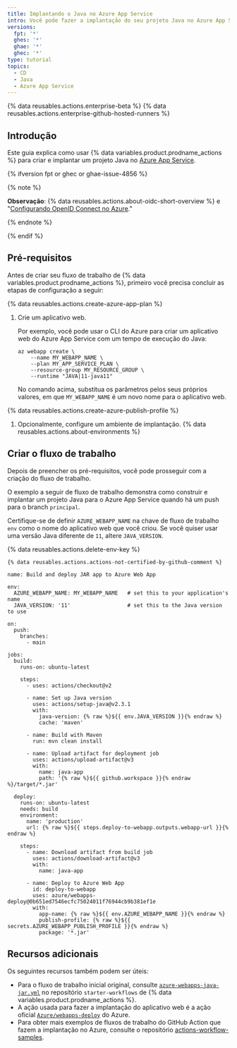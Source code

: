 ```yaml
---
title: Implantando o Java no Azure App Service
intro: Você pode fazer a implantação do seu projeto Java no Azure App Service como parte dos fluxos de trabalho de implantação contínua (CD).
versions:
  fpt: '*'
  ghes: '*'
  ghae: '*'
  ghec: '*'
type: tutorial
topics:
  - CD
  - Java
  - Azure App Service
---
```


{% data reusables.actions.enterprise-beta %}
{% data reusables.actions.enterprise-github-hosted-runners %}

## Introdução

Este guia explica como usar {% data variables.product.prodname_actions %} para criar e implantar um projeto Java no [Azure App Service](https://azure.microsoft.com/services/app-service/).

{% ifversion fpt or ghec or ghae-issue-4856 %}

{% note %}

**Observação**: {% data reusables.actions.about-oidc-short-overview %} e "[Configurando OpenID Connect no Azure](/actions/deployment/security-hardening-your-deployments/configuring-openid-connect-in-azure)."

{% endnote %}

{% endif %}

## Pré-requisitos

Antes de criar seu fluxo de trabalho de {% data variables.product.prodname_actions %}, primeiro você precisa concluir as etapas de configuração a seguir:

{% data reusables.actions.create-azure-app-plan %}

1. Crie um aplicativo web.

   Por exemplo, você pode usar o CLI do Azure para criar um aplicativo web do Azure App Service com um tempo de execução do Java:

   ```bash{:copy}
   az webapp create \
       --name MY_WEBAPP_NAME \
       --plan MY_APP_SERVICE_PLAN \
       --resource-group MY_RESOURCE_GROUP \
       --runtime "JAVA|11-java11"
   ```

   No comando acima, substitua os parâmetros pelos seus próprios valores, em que `MY_WEBAPP_NAME` é um novo nome para o aplicativo web.

{% data reusables.actions.create-azure-publish-profile %}

1. Opcionalmente, configure um ambiente de implantação. {% data reusables.actions.about-environments %}

## Criar o fluxo de trabalho

Depois de preencher os pré-requisitos, você pode prosseguir com a criação do fluxo de trabalho.

O exemplo a seguir de fluxo de trabalho demonstra como construir e implantar um projeto Java para o Azure App Service quando há um push para o branch `principal`.

Certifique-se de definir `AZURE_WEBAPP_NAME` na chave de fluxo de trabalho `env` como o nome do aplicativo web que você criou. Se você quiser usar uma versão Java diferente de `11`, altere `JAVA_VERSION`.

{% data reusables.actions.delete-env-key %}

```yaml{:copy}
{% data reusables.actions.actions-not-certified-by-github-comment %}

name: Build and deploy JAR app to Azure Web App

env:
  AZURE_WEBAPP_NAME: MY_WEBAPP_NAME   # set this to your application's name
  JAVA_VERSION: '11'                  # set this to the Java version to use

on:
  push:
    branches:
      - main

jobs:
  build:
    runs-on: ubuntu-latest

    steps:
      - uses: actions/checkout@v2

      - name: Set up Java version
        uses: actions/setup-java@v2.3.1
        with:
          java-version: {% raw %}${{ env.JAVA_VERSION }}{% endraw %}
          cache: 'maven'

      - name: Build with Maven
        run: mvn clean install

      - name: Upload artifact for deployment job
        uses: actions/upload-artifact@v3
        with:
          name: java-app
          path: '{% raw %}${{ github.workspace }}{% endraw %}/target/*.jar'

  deploy:
    runs-on: ubuntu-latest
    needs: build
    environment:
      name: 'production'
      url: {% raw %}${{ steps.deploy-to-webapp.outputs.webapp-url }}{% endraw %}

    steps:
      - name: Download artifact from build job
        uses: actions/download-artifact@v3
        with:
          name: java-app

      - name: Deploy to Azure Web App
        id: deploy-to-webapp
        uses: azure/webapps-deploy@0b651ed7546ecfc75024011f76944cb9b381ef1e
        with:
          app-name: {% raw %}${{ env.AZURE_WEBAPP_NAME }}{% endraw %}
          publish-profile: {% raw %}${{ secrets.AZURE_WEBAPP_PUBLISH_PROFILE }}{% endraw %}
          package: '*.jar'
```

## Recursos adicionais

Os seguintes recursos também podem ser úteis:

* Para o fluxo de trabalho inicial original, consulte [`azure-webapps-java-jar.yml`](https://github.com/actions/starter-workflows/blob/main/deployments/azure-webapps-java-jar.yml) no repositório `starter-workflows` de {% data variables.product.prodname_actions %}.
* A ação usada para fazer a implantação do aplicativo web é a ação oficial [`Azure/webapps-deploy`](https://github.com/Azure/webapps-deploy) do Azure.
* Para obter mais exemplos de fluxos de trabalho do GitHub Action que fazem a implantação no Azure, consulte o repositório [actions-workflow-samples](https://github.com/Azure/actions-workflow-samples).
